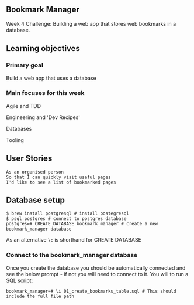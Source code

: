 Bookmark Manager
-----------------

Week 4 Challenge: Building a web app that stores web bookmarks in a database.

## Learning objectives
### Primary goal
Build a web app that uses a database

### Main focuses for this week
Agile and TDD

Engineering and 'Dev Recipes'

Databases

Tooling

## User Stories

```
As an organised person
So that I can quickly visit useful pages
I'd like to see a list of bookmarked pages
```

## Database setup

```
$ brew install postgresql # install postegresql
$ psql postgres # connect to postgres database
postgres=# CREATE DATABASE bookmark_manager # create a new bookmark_manager database
```

As an alternative `\c` is shorthand for CREATE DATABASE

### Connect to the bookmark_manager database

Once you create the database you should be automatically connected and see the below prompt - if not you will need to connect to it. You will to run a SQL script:
```
bookmark_manager=# \i 01_create_bookmarks_table.sql # This should include the full file path
```

